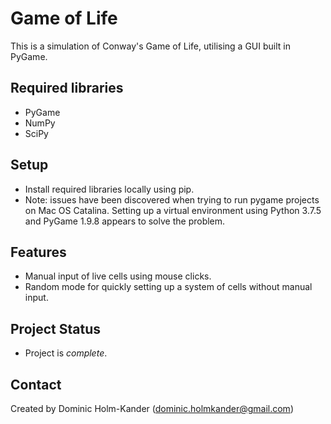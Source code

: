# Game of Life
This is a simulation of Conway's Game of Life, utilising a GUI built in PyGame.

## Required libraries
* PyGame
* NumPy
* SciPy

## Setup
* Install required libraries locally using pip.
* Note: issues have been discovered when trying to run pygame projects on Mac OS Catalina. Setting up a virtual environment using Python 3.7.5 and PyGame 1.9.8 appears to solve the problem.

## Features
* Manual input of live cells using mouse clicks.
* Random mode for quickly setting up a system of cells without manual input.

## Project Status
* Project is _complete_.

## Contact
Created by Dominic Holm-Kander (dominic.holmkander@gmail.com)
